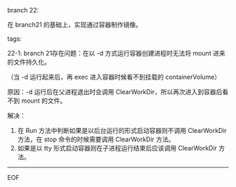 branch 22:

在 branch21 的基础上，实现通过容器制作镜像。


tags:

22-1:
branch 21存在问题：在以 -d 方式运行容器创建进程时无法将 mount 进来的文件持久化。

（当 -d 运行起来后，再 exec 进入容器时候看不到挂载的 containerVolume）

原因：-d 运行后在父进程退出时会调用 ClearWorkDir，所以再次进入到容器后看不到 mount 的文件。

解决：
1. 在 Run 方法中判断如果是以后台运行的形式启动容器则不调用 ClearWorkDir 方法，在 stop 命令的时候需要调用 ClearWorkDir 方法。
2. 如果是以 tty 形式启动容器则在子进程运行结束后应该调用 ClearWorkDir 方法。

---

EOF
